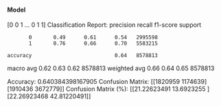 #### Model
[0 0 1 ... 0 1 1]
Classification Report:
              precision    recall  f1-score   support

           0       0.49      0.61      0.54   2995598
           1       0.76      0.66      0.70   5583215

    accuracy                           0.64   8578813
   macro avg       0.62      0.63      0.62   8578813
weighted avg       0.66      0.64      0.65   8578813

Accuracy: 0.640384398167905
Confusion Matrix:
[[1820959 1174639]
 [1910436 3672779]]
Confusion Matrix (%):
[[21.22623491 13.6923255 ]
 [22.26923468 42.81220491]]
